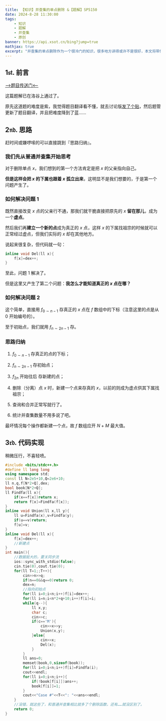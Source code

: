 ```yaml
---
title: 【知识】并查集的单点删除 &【题解】SP5150
date: 2024-8-28 11:30:00
tags: 
    - 知识
    - 题解
    - 并查集
    - 原创
banner: https://api.xsot.cn/bing?jump=true
mathjax: true
excerpt: "并查集的单点删除作为一个很冷门的知识，很多地方讲得或许不是很好，本文将带你学会并查集的单点删除。"
---
```


## $\mathfrak{1st.}$ 前言

[-->题目传送门<--](https://www.luogu.com.cn/problem/SP5150)

这篇题解已在洛谷上通过了。

原先这道题的难度是紫，我觉得题目翻译看不懂，就去讨论版[发了个贴](https://www.luogu.com.cn/discuss/820298)，然后题管更新了题目翻译，并且把难度降到了蓝……

## $\mathfrak{2nd.}$ 思路

赶时间或嫌啰嗦的可以直接跳到『思路归纳』。

### 我们先从普通并查集开始思考

对于删除单点 $x$，我们想到的第一个方法肯定是把 $x$ 的父亲指向自己。

**但是这样会把 $x$ 的下属也跟着 $x$ 孤立出来**，这明显不是我们想要的，于是第一个问题产生了。

### 如何解决问题 1

既然直接改变 $x$ 点的父亲行不通，那我们就干脆直接把原先的 $x$ **留在那儿**，成为一个**虚点**。

然后我们再**建立一个新的点**成为真正的 $x$ 点，这样 $x$ 的下属找祖宗的时候就可以正常经过虚点，但我们实际的 $x$ 却在其他地方。

说起来很复杂，但代码就一句：

```cpp
inline void Del(ll x){
    f[x]=dex++;
}
```

至此，问题 1 解决了。

但是这里又产生了第二个问题：**我怎么才能知道真正的 $x$ 点在哪？**

### 如何解决问题 2

这个简单，直接用 $f_{0\sim n-1}$ 存真正的 $x$ 点在 $f$ 数组中的下标（注意这里的点是从 $0$ 开始编号的）。

至于初始点，我们就用 $f_{n\sim 2n-1}$ 存。

### 思路归纳

1. $f_{0\sim n-1}$ 存真正的点的下标；

2. $f_{n\sim 2n-1}$ 存初始点；

3. $f_{2n}$ 开始往后 存新建的点；

4. 删除（分离）点 $x$ 时，新建一个点来存真的 $x$，以前的则成为虚点供其下属找祖宗；

5. 查询和合并正常写就行了。

6. 统计并查集数量不用多说了吧。

最坏情况每个操作都新建一个点，故 $f$ 数组应开 $N+M$ 最大值。

## $\mathfrak{3rd.}$ 代码实现

稍微压行，不喜轻喷。

```cpp
#include <bits/stdc++.h>
#define ll long long
using namespace std;
const ll N=2e5+10,Q=2e6+10;
ll n,q,f[N*2+Q],dex;
bool book[N*2+Q];
ll Findfa(ll x){
    if(x==f[x])return x;
    return f[x]=Findfa(f[x]);
}
inline void Union(ll x,ll y){
    ll u=Findfa(x),v=Findfa(y);
    if(u==v)return;
    f[u]=v;
}
inline void Del(ll x){
    f[x]=dex++;
    //新建点
}
int main(){
    //数据挺大的，要关同步流
	ios::sync_with_stdio(false);
    cin.tie(0),cout.tie(0);
    for(ll T=1;;T++){
        cin>>n>>q;
        if(n==0&&q==0)return 0;
        dex=n;
        //指向初始点
        for(ll i=0;i<n;i++)f[i]=dex++;
        for(ll i=n;i<n*2+q+10;i++)f[i]=i;
        while(q--){
            ll x,y;
            char c;
            cin>>c;
            if(c=='M'){
                cin>>x>>y;
                Union(x,y);
            }else{
                cin>>x;
                Del(x);
            }
        }
        ll ans=0;
        memset(book,0,sizeof(book));
        for(ll i=0;i<n;i++)f[i]=Findfa(i);
        cout<<endl;
        for(ll i=0;i<n;i++){
            if(!book[f[i]])ans++;
            book[f[i]]=1;
        }
        cout<<"Case #"<<T<<": "<<ans<<endl;
    }
    //没错，就这些了，和普通并查集相比就多了个删除函数，还有……就没区别了。
    return 0;
}
```